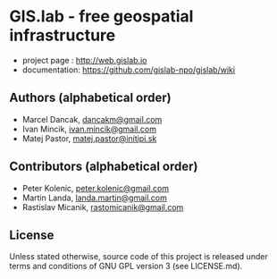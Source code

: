# GIS.lab - free geospatial infrastructure
 * project page : http://web.gislab.io
 * documentation: https://github.com/gislab-npo/gislab/wiki

## Authors (alphabetical order)
 * Marcel Dancak, dancakm@gmail.com
 * Ivan Mincik, ivan.mincik@gmail.com
 * Matej Pastor, matej.pastor@initipi.sk

## Contributors (alphabetical order)
 * Peter Kolenic, peter.kolenic@gmail.com
 * Martin Landa, landa.martin@gmail.com
 * Rastislav Micanik, rastomicanik@gmail.com

## License
Unless stated otherwise, source code of this project is released under terms
and conditions of GNU GPL version 3 (see LICENSE.md).
